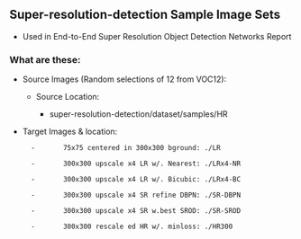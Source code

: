## Super-resolution-detection Sample Image Sets

- Used in End-to-End Super Resolution Object Detection Networks Report

### What are these:

- Source Images (Random selections of 12 from VOC12): 

	- Source Location:

      	- super-resolution-detection/dataset/samples/HR

- Target Images & location:

		-       75x75 centered in 300x300 bground: ./LR

		-       300x300 upscale x4 LR w/. Nearest: ./LRx4-NR

        -       300x300 upscale x4 LR w/. Bicubic: ./LRx4-BC

		-       300x300 upscale x4 SR refine DBPN: ./SR-DBPN

		-       300x300 upscale x4 SR w.best SROD: ./SR-SROD

		-       300x300 rescale ed HR w/. minloss: ./HR300

